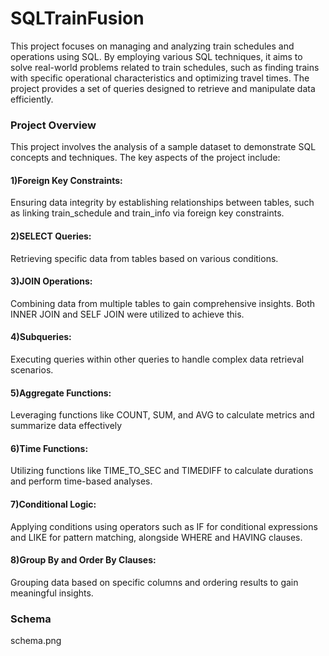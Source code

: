 <h1>SQLTrainFusion</h1>

This project focuses on managing and analyzing train schedules and operations using SQL. By employing various SQL techniques, it aims to solve real-world problems related to train schedules, such as finding trains with specific operational characteristics and optimizing travel times. The project provides a set of queries designed to retrieve and manipulate data efficiently.


<h3>Project Overview</h3>
This project involves the analysis of a sample dataset to demonstrate SQL concepts and techniques. The key aspects of the project include:</br>


<h4>1)Foreign Key Constraints:</h4>Ensuring data integrity by establishing relationships between tables, such as linking train_schedule and train_info via foreign key constraints.
<h4>2)SELECT Queries:</h4>Retrieving specific data from tables based on various conditions.
<h4>3)JOIN Operations:</h4>Combining data from multiple tables to gain comprehensive insights. Both INNER JOIN and SELF JOIN were utilized to achieve this.
<h4>4)Subqueries:</h4>Executing queries within other queries to handle complex data retrieval scenarios.
<h4>5)Aggregate Functions:</h4>Leveraging functions like COUNT, SUM, and AVG to calculate metrics and summarize data effectively
<h4>6)Time Functions:</h4>Utilizing functions like TIME_TO_SEC and TIMEDIFF to calculate durations and perform time-based analyses.
<h4>7)Conditional Logic:</h4>Applying conditions using operators such as IF for conditional expressions and LIKE for pattern matching, alongside WHERE and HAVING clauses.
<h4>8)Group By and Order By Clauses:</h4>Grouping data based on specific columns and ordering results to gain meaningful insights.









<h3>Schema</h3>
schema.png


